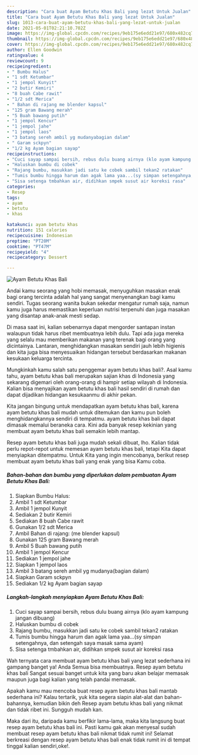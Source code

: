 ```yaml
---
description: "Cara buat Ayam Betutu Khas Bali yang lezat Untuk Jualan"
title: "Cara buat Ayam Betutu Khas Bali yang lezat Untuk Jualan"
slug: 1013-cara-buat-ayam-betutu-khas-bali-yang-lezat-untuk-jualan
date: 2021-05-01T02:21:10.702Z
image: https://img-global.cpcdn.com/recipes/9eb175e6edd21e97/680x482cq70/ayam-betutu-khas-bali-foto-resep-utama.jpg
thumbnail: https://img-global.cpcdn.com/recipes/9eb175e6edd21e97/680x482cq70/ayam-betutu-khas-bali-foto-resep-utama.jpg
cover: https://img-global.cpcdn.com/recipes/9eb175e6edd21e97/680x482cq70/ayam-betutu-khas-bali-foto-resep-utama.jpg
author: Ellen Goodwin
ratingvalue: 4
reviewcount: 9
recipeingredient:
- " Bumbu Halus"
- "1 sdt Ketumbar"
- "1 jempol Kunyit"
- "2 butir Kemiri"
- "8 buah Cabe rawit"
- "1/2 sdt Merica"
- " Bahan di rajang me blender kapsul"
- "125 gram Bawang merah"
- "5 Buah bawang putih"
- "1 jempol Kencur"
- "1 jempol jahe"
- "1 jempol laos"
- "3 batang sereh ambil yg mudanyabagian dalam"
- " Garam sckpyn"
- "1/2 kg Ayam bagian sayap"
recipeinstructions:
- "Cuci sayap sampai bersih, rebus dulu buang airnya (klo ayam kampung jangan dibuang)"
- "Haluskan bumbu di cobek"
- "Rajang bumbu, masukkan jadi satu ke cobek sambil tekan2 ratakan"
- "Tumis bumbu hingga harum dan agak lama yaa...(sy simpan setengahnya, dan setengah saya masak sama ayam)"
- "Sisa setenga tmbahkan air, didihkan smpek susut air koreksi rasa"
categories:
- Resep
tags:
- ayam
- betutu
- khas

katakunci: ayam betutu khas 
nutrition: 151 calories
recipecuisine: Indonesian
preptime: "PT20M"
cooktime: "PT47M"
recipeyield: "4"
recipecategory: Dessert

---
```



![Ayam Betutu Khas Bali](https://img-global.cpcdn.com/recipes/9eb175e6edd21e97/680x482cq70/ayam-betutu-khas-bali-foto-resep-utama.jpg)

Andai kamu seorang yang hobi memasak, menyuguhkan masakan enak bagi orang tercinta adalah hal yang sangat menyenangkan bagi kamu sendiri. Tugas seorang  wanita bukan sekedar mengatur rumah saja, namun kamu juga harus memastikan keperluan nutrisi terpenuhi dan juga masakan yang disantap anak-anak mesti sedap.

Di masa  saat ini, kalian sebenarnya dapat mengorder santapan instan walaupun tidak harus ribet membuatnya lebih dulu. Tapi ada juga mereka yang selalu mau memberikan makanan yang terenak bagi orang yang dicintainya. Lantaran, menghidangkan masakan sendiri jauh lebih higienis dan kita juga bisa menyesuaikan hidangan tersebut berdasarkan makanan kesukaan keluarga tercinta. 



Mungkinkah kamu salah satu penggemar ayam betutu khas bali?. Asal kamu tahu, ayam betutu khas bali merupakan sajian khas di Indonesia yang sekarang digemari oleh orang-orang di hampir setiap wilayah di Indonesia. Kalian bisa menyajikan ayam betutu khas bali hasil sendiri di rumah dan dapat dijadikan hidangan kesukaanmu di akhir pekan.

Kita jangan bingung untuk mendapatkan ayam betutu khas bali, karena ayam betutu khas bali mudah untuk ditemukan dan kamu pun boleh menghidangkannya sendiri di tempatmu. ayam betutu khas bali dapat dimasak memalui beraneka cara. Kini ada banyak resep kekinian yang membuat ayam betutu khas bali semakin lebih mantap.

Resep ayam betutu khas bali juga mudah sekali dibuat, lho. Kalian tidak perlu repot-repot untuk memesan ayam betutu khas bali, tetapi Kita dapat menyiapkan ditempatmu. Untuk Kita yang ingin mencobanya, berikut resep membuat ayam betutu khas bali yang enak yang bisa Kamu coba.

<!--inarticleads1-->

##### Bahan-bahan dan bumbu yang diperlukan dalam pembuatan Ayam Betutu Khas Bali:

1. Siapkan  Bumbu Halus:
1. Ambil 1 sdt Ketumbar
1. Ambil 1 jempol Kunyit
1. Sediakan 2 butir Kemiri
1. Sediakan 8 buah Cabe rawit
1. Gunakan 1/2 sdt Merica
1. Ambil  Bahan di rajang: (me blender kapsul)
1. Gunakan 125 gram Bawang merah
1. Ambil 5 Buah bawang putih
1. Ambil 1 jempol Kencur
1. Sediakan 1 jempol jahe
1. Siapkan 1 jempol laos
1. Ambil 3 batang sereh ambil yg mudanya(bagian dalam)
1. Siapkan  Garam sckpyn
1. Sediakan 1/2 kg Ayam bagian sayap




<!--inarticleads2-->

##### Langkah-langkah menyiapkan Ayam Betutu Khas Bali:

1. Cuci sayap sampai bersih, rebus dulu buang airnya (klo ayam kampung jangan dibuang)
1. Haluskan bumbu di cobek
1. Rajang bumbu, masukkan jadi satu ke cobek sambil tekan2 ratakan
1. Tumis bumbu hingga harum dan agak lama yaa...(sy simpan setengahnya, dan setengah saya masak sama ayam)
1. Sisa setenga tmbahkan air, didihkan smpek susut air koreksi rasa




Wah ternyata cara membuat ayam betutu khas bali yang lezat sederhana ini gampang banget ya! Anda Semua bisa membuatnya. Resep ayam betutu khas bali Sangat sesuai banget untuk kita yang baru akan belajar memasak maupun juga bagi kalian yang telah pandai memasak.

Apakah kamu mau mencoba buat resep ayam betutu khas bali mantab sederhana ini? Kalau tertarik, yuk kita segera siapin alat-alat dan bahan-bahannya, kemudian bikin deh Resep ayam betutu khas bali yang nikmat dan tidak ribet ini. Sungguh mudah kan. 

Maka dari itu, daripada kamu berfikir lama-lama, maka kita langsung buat resep ayam betutu khas bali ini. Pasti kamu gak akan menyesal sudah membuat resep ayam betutu khas bali nikmat tidak rumit ini! Selamat berkreasi dengan resep ayam betutu khas bali enak tidak rumit ini di tempat tinggal kalian sendiri,oke!.

